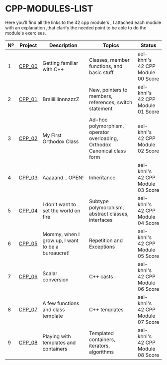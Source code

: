 # CPP-MODULES-LIST
Here you'll find all the links to the 42 cpp module's , I attached each module with an explanation ,that clarify the needed point to be able to do the module's exercises.

| Nº | Project  | Description                                | Topics                                    | Status                  |
|----|----------|--------------------------------------------|-------------------------------------------|-------------------------|
| 1  | [CPP_00](link-to-CPP_00-repo) | Getting familiar with C++                  | Classes, member functions, and basic stuff | ael-khni's 42 CPP Module 00 Score |
| 2  | [CPP_01](link-to-CPP_01-repo) | BraiiiiiiinnnzzzZ                          | New, pointers to members, references, switch statement | ael-khni's 42 CPP Module 01 Score |
| 3  | [CPP_02](link-to-CPP_02-repo) | My First Orthodox Class                     | Ad-hoc polymorphism, operator overloading, Orthodox Canonical class form | ael-khni's 42 CPP Module 02 Score |
| 4  | [CPP_03](link-to-CPP_03-repo) | Aaaaand... OPEN!                            | Inheritance                               | ael-khni's 42 CPP Module 03 Score |
| 5  | [CPP_04](link-to-CPP_04-repo) | I don't want to set the world on fire       | Subtype polymorphism, abstract classes, interfaces | ael-khni's 42 CPP Module 04 Score |
| 6  | [CPP_05](link-to-CPP_05-repo) | Mommy, when I grow up, I want to be a bureaucrat! | Repetition and Exceptions             | ael-khni's 42 CPP Module 05 Score |
| 7  | [CPP_06](link-to-CPP_06-repo) | Scalar conversion                           | C++ casts                                 | ael-khni's 42 CPP Module 06 Score |
| 8  | [CPP_07](link-to-CPP_07-repo) | A few functions and class template          | C++ templates                             | ael-khni's 42 CPP Module 07 Score |
| 9  | [CPP_08](link-to-CPP_08-repo) | Playing with templates and containers       | Templated containers, iterators, algorithms | ael-khni's 42 CPP Module 08 Score |

